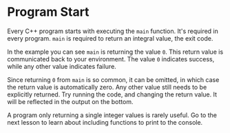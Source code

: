# Program Start

Every C++ program starts with executing the `main` function. It's required in
every program. `main` is required to return an integral value, the exit code.

In the example you can see `main` is returning the value `0`. This return value
is communicated back to your environment. The value `0` indicates success,
while any other value indicates failure.

Since returning `0` from `main` is so common, it can be omitted, in which case
the return value is automatically zero. Any other value still needs to be
explicitly returned. Try running the code, and changing the return value.
It will be reflected in the output on the bottom.

A program only returning a single integer values is rarely useful. Go to the
next lesson to learn about including functions to print to the console.

[`puts`]: https://en.cppreference.com/w/cpp/io/c/puts
